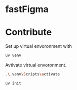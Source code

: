 # fastFigma


# Contribute
Set up virtual envoronment with
```bash
uv venv
```
Avtivate virtual envoronment.
```bash
.\.venv\Scripts\activate
```
```bash
uv init
```